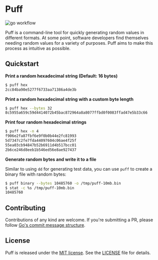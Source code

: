 # Puff

![go workflow](https://github.com/chronohq/puff/actions/workflows/go.yml/badge.svg)

Puff is a command-line tool for quickly generating random values in
different formats. At some point, software developers find themselves
needing random values for a variety of purposes. Puff aims to make this
process as intuitive as possible.

## Quickstart

**Print a random hexadecimal string (Default: 16 bytes)**

```bash
$ puff hex
2cc84ba90e5277f6733aa71386a4de3b
```

**Print a random hexadecimal string with a custom byte length**

```bash
$ puff hex --bytes 32
8c5955a659c59d4414072b45bac872964a8a8077ffbd0f0083ffad47e5b33c66
```

**Print four random hexadecimal strings**

```bash
$ puff hex -n 4
f906e2fa87fbf6e9f0b0b44e2fc81993
5d7347c2fe7fda44097604c06ae4f25f
55ea03cb94847b52b6911d4b517bcc01
2b6ce246d8eeb1b546ed56e8ae927437
```

**Generate random bytes and write it to a file**

Similar to using `dd` for generating test data, you can use `puff` to create a binary file with random bytes:

```bash
$ puff binary --bytes 10485760 -o /tmp/puff-10mb.bin
$ stat -c %s /tmp/puff-10mb.bin
10485760
```

## Contributing

Contributions of any kind are welcome.
If you're submitting a PR, please follow [Go's commit message structure](https://go.dev/wiki/CommitMessage).

## License

Puff is released under the [MIT license](https://opensource.org/license/MIT).
See the [LICENSE](LICENSE) file for details.
